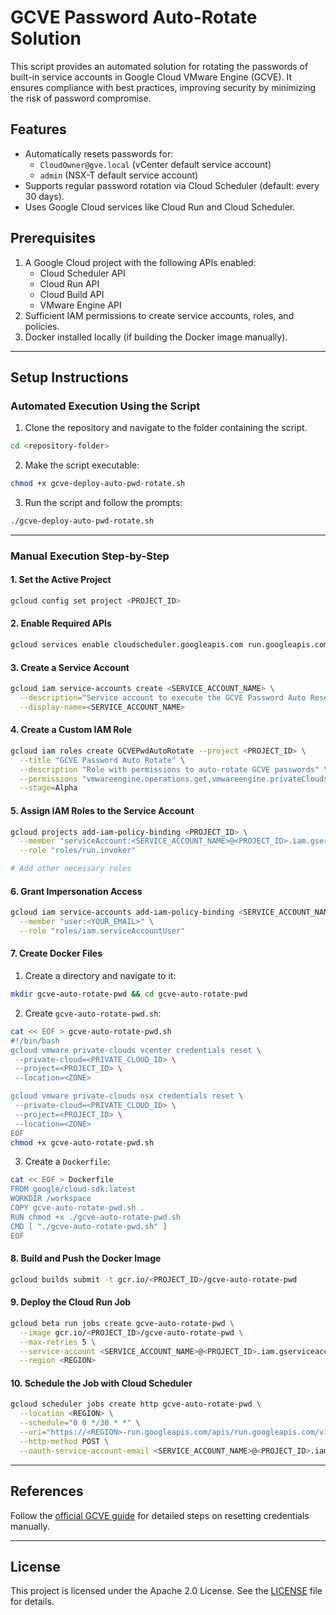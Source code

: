 # GCVE Password Auto-Rotate Solution

This script provides an automated solution for rotating the passwords of built-in service accounts in Google Cloud VMware Engine (GCVE). It ensures compliance with best practices, improving security by minimizing the risk of password compromise.

## Features
- Automatically resets passwords for:
  - `CloudOwner@gve.local` (vCenter default service account)
  - `admin` (NSX-T default service account)
- Supports regular password rotation via Cloud Scheduler (default: every 30 days).
- Uses Google Cloud services like Cloud Run and Cloud Scheduler.

## Prerequisites
1. A Google Cloud project with the following APIs enabled:
   - Cloud Scheduler API
   - Cloud Run API
   - Cloud Build API
   - VMware Engine API
2. Sufficient IAM permissions to create service accounts, roles, and policies.
3. Docker installed locally (if building the Docker image manually).

---

## Setup Instructions

### **Automated Execution Using the Script**

1. Clone the repository and navigate to the folder containing the script.
```bash
cd <repository-folder>
```
2. Make the script executable:
```bash
chmod +x gcve-deploy-auto-pwd-rotate.sh
```
3. Run the script and follow the prompts:
```bash
./gcve-deploy-auto-pwd-rotate.sh
```

---

### **Manual Execution Step-by-Step**

#### 1. Set the Active Project
```bash
gcloud config set project <PROJECT_ID>
```

#### 2. Enable Required APIs
```bash
gcloud services enable cloudscheduler.googleapis.com run.googleapis.com cloudbuild.googleapis.com vmwareengine.googleapis.com
```

#### 3. Create a Service Account
```bash
gcloud iam service-accounts create <SERVICE_ACCOUNT_NAME> \
  --description="Service account to execute the GCVE Password Auto Reset solution" \
  --display-name=<SERVICE_ACCOUNT_NAME>
```

#### 4. Create a Custom IAM Role
```bash
gcloud iam roles create GCVEPwdAutoRotate --project <PROJECT_ID> \
  --title "GCVE Password Auto Rotate" \
  --description "Role with permissions to auto-rotate GCVE passwords" \
  --permissions "vmwareengine.operations.get,vmwareengine.privateClouds.get,vmwareengine.privateClouds.resetNsxCredentials,vmwareengine.privateClouds.resetVcenterCredentials" \
  --stage=Alpha
```

#### 5. Assign IAM Roles to the Service Account
```bash
gcloud projects add-iam-policy-binding <PROJECT_ID> \
  --member "serviceAccount:<SERVICE_ACCOUNT_NAME>@<PROJECT_ID>.iam.gserviceaccount.com" \
  --role "roles/run.invoker"

# Add other necessary roles
```

#### 6. Grant Impersonation Access
```bash
gcloud iam service-accounts add-iam-policy-binding <SERVICE_ACCOUNT_NAME>@<PROJECT_ID>.iam.gserviceaccount.com \
  --member "user:<YOUR_EMAIL>" \
  --role "roles/iam.serviceAccountUser"
```

#### 7. Create Docker Files
1. Create a directory and navigate to it:
```bash
mkdir gcve-auto-rotate-pwd && cd gcve-auto-rotate-pwd
```
2. Create `gcve-auto-rotate-pwd.sh`:
```bash
cat << EOF > gcve-auto-rotate-pwd.sh
#!/bin/bash
gcloud vmware private-clouds vcenter credentials reset \
 --private-cloud=<PRIVATE_CLOUD_ID> \
 --project=<PROJECT_ID> \
 --location=<ZONE>

gcloud vmware private-clouds nsx credentials reset \
 --private-cloud=<PRIVATE_CLOUD_ID> \
 --project=<PROJECT_ID> \
 --location=<ZONE>
EOF
chmod +x gcve-auto-rotate-pwd.sh
```
3. Create a `Dockerfile`:
```bash
cat << EOF > Dockerfile
FROM google/cloud-sdk:latest
WORKDIR /workspace
COPY gcve-auto-rotate-pwd.sh .
RUN chmod +x ./gcve-auto-rotate-pwd.sh
CMD [ "./gcve-auto-rotate-pwd.sh" ]
EOF
```

#### 8. Build and Push the Docker Image
```bash
gcloud builds submit -t gcr.io/<PROJECT_ID>/gcve-auto-rotate-pwd
```

#### 9. Deploy the Cloud Run Job
```bash
gcloud beta run jobs create gcve-auto-rotate-pwd \
  --image gcr.io/<PROJECT_ID>/gcve-auto-rotate-pwd \
  --max-retries 5 \
  --service-account <SERVICE_ACCOUNT_NAME>@<PROJECT_ID>.iam.gserviceaccount.com \
  --region <REGION>
```

#### 10. Schedule the Job with Cloud Scheduler
```bash
gcloud scheduler jobs create http gcve-auto-rotate-pwd \
  --location <REGION> \
  --schedule="0 0 */30 * *" \
  --uri="https://<REGION>-run.googleapis.com/apis/run.googleapis.com/v1/namespaces/<PROJECT_ID>/jobs/gcve-auto-rotate-pwd:run" \
  --http-method POST \
  --oauth-service-account-email <SERVICE_ACCOUNT_NAME>@<PROJECT_ID>.iam.gserviceaccount.com
```


---

## References
Follow the [official GCVE guide](https://cloud.google.com/vmware-engine/docs/vmware-platform/howto-access-management#reset-access-credentials) for detailed steps on resetting credentials manually.

---

## License
This project is licensed under the Apache 2.0 License. See the [LICENSE](LICENSE) file for details.